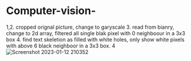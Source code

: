 # Computer-vision-
1,2. cropped orignal picture, change to garyscale
3. read from bianry, change to 2d array, filtered all single blak pixel with 0 neighboour in a 3x3 box
4. find text skeletion as filled with white holes, only show white pixels with above 6 black neighboor in a 3x3 box.
4
![Screenshot 2023-01-12 210352](https://user-images.githubusercontent.com/124453554/216779061-e6804f32-eb63-476c-ad68-c8dba018ed6f.png)
